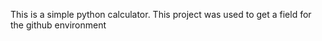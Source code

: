 This is a simple python calculator. This project was used to get a field for the github environment

